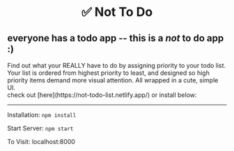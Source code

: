 <h1 align="center">
  ✅ Not To Do
</h1>
<h2>everyone has a todo app -- this is a <em>not</em> to do app :) </h2>
Find out what your REALLY have to do by assigning priority to your todo list. Your list is ordered from highest priority to least, and designed so  high priority items demand more visual attention. All wrapped in a cute, simple UI.
<br>
check out [here](https://not-todo-list.netlify.app/) or install below:

---

Installation:
`npm install`

Start Server:
`npm start`

To Visit:
localhost:8000
